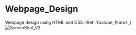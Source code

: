 # Webpage_Design
Webpage design using HTML and CSS. (Ref: Youtube_Praroz_)
![ScreenShot_V2](https://user-images.githubusercontent.com/116146046/208109750-56a0fe55-58fd-4888-a40b-3fcaae50d97d.png)

